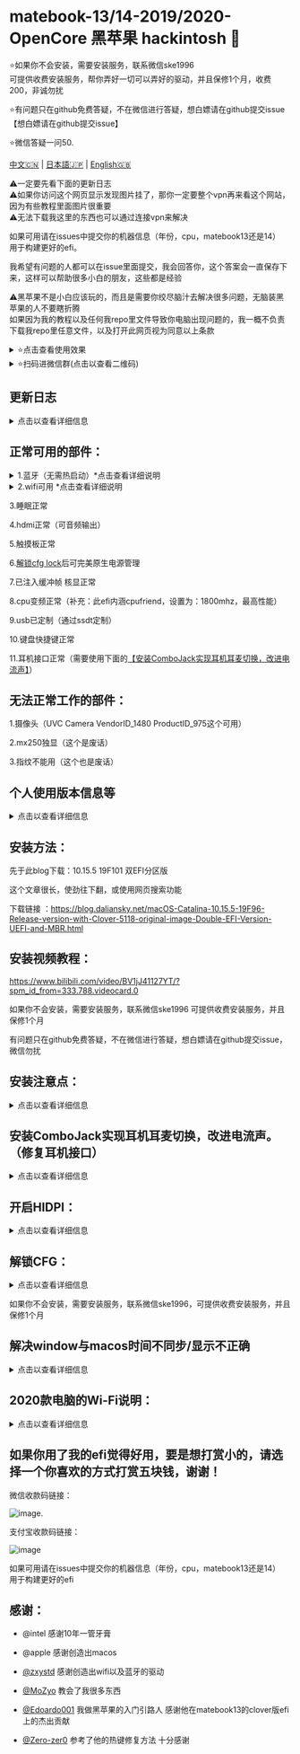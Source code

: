 # matebook-13/14-2019/2020-OpenCore 黑苹果 hackintosh 
  
⭐️如果你不会安装，需要安装服务，联系微信ske1996  
可提供收费安装服务，帮你弄好一切可以弄好的驱动，并且保修1个月，收费200，非诚勿扰  
  
  
⭐️有问题只在github免费答疑，不在微信进行答疑，想白嫖请在github提交issue  
【想白嫖请在github提交issue】  
  
  
⭐️微信答疑一问50.   

[中文🇨🇳](readme.md) | [日本語🇯🇵](readme-jp.md) | [English🇬🇧](readme-en.md)   

⚠️一定要先看下面的更新日志  
⚠️如果你访问这个网页显示发现图片挂了，那你一定要整个vpn再来看这个网站，因为有些教程里面图片很重要  
⚠️无法下载我这里的东西也可以通过连接vpn来解决  

如果可用请在issues中提交你的机器信息（年份，cpu，matebook13还是14）  
用于构建更好的efi。 

我希望有问题的人都可以在issue里面提交，我会回答你，这个答案会一直保存下来，这样可以帮助很多小白的朋友，这些都是经验  
  
⚠️黑苹果不是小白应该玩的，而且是需要你绞尽脑汁去解决很多问题，无脑装黑苹果的人不要瞎折腾  
如果因为我的教程以及任何我repo里文件导致你电脑出现问题的，我一概不负责  
下载我repo里任意文件，以及打开此网页视为同意以上条款  


<details>  
<summary>⭐️点击查看使用效果</summary>  
  
![image](https://i0.hdslb.com/bfs/article/0d73e23780c4a4a5b80b1e956dc8957bb95f3372.jpg@1320w_880h.webp)  
![image](https://i0.hdslb.com/bfs/article/3c89fd7615510c1b2e9efa1c6024348b4b635abc.jpg@1320w_1760h.webp)  

</details>   

       
<details>  
<summary>⭐️扫码进微信群(点击以查看二维码)</summary>  
⚠️点击以下链接，两个小问题全答对即可获得入群二维码  
  
注意:在国内的可能需要挂vpn才能访问  



[点击进入小问答](https://docs.google.com/forms/d/e/1FAIpQLSfNI8Zy9pfb6cASnH7yUk4QVuKxZWVobU9C_p7Vas2EXjVfEQ/viewform?usp=sf_link)  


</details>   


## 更新日志  
<details>  
<summary>点击以查看详细信息</summary>  
  
    
- 20200814:  
重做了一些ssdt，升级了一些驱动，然后对bigsur做了配适，0814的efi可以同时稳定引导bigsur跟catalina  

- 20200811:  
修复了0806的触摸板跟alc的问题  


- 20200806:  
更新oc至官方稳定版0.6.0  


- 20200802:  
添加了2020款的wifi驱动itlwmx.kext [点击下载](https://github.com/ske1996/matebook-13-2019-oc-efi/raw/master/itlwmx%20beta0802.zip)  

- 20200731:  
  更新了一个安装用的bigsur的efi  
    [点击下载](https://github.com/ske1996/matebook-13-2019-oc-efi/raw/master/Bigsur/EFI%20for%20installing%20bigsur.zip)  
    
- 20200728:  
添加了public beta的itlwm.kext和HeliPort.dmg  
在macOS下双击安装HeliPort.dmg  

- 20200725:  
已知本EFI可用于ota直升macos10.15.6，工作状况良好，因此本EFI可用于10.15.6

- 20200724:  
1.重新拆包分析了最新的1.28的bios，cfglock的偏移地址依旧是0x3E，因此教程依旧可用  
2.更新了关于HIDPI的注意事项  
3.更新oc至0.5.9  



- 20200715:  
耳机接口修复成功，已更新耳机接口修复教程，在下面就可以找到  

- 20200712:  
已知本efi可同时用于matebook 13/14 2019  
于2020版本测试情况如下：  
2020版本采用了第二代9560可以驱动，使用的驱动不同于2019版  

- 20200710:  
添加了配置好的clover的efi文件用于安装，虽然也可以用这个clover文件复制到esp分区用于引导   
但是强烈建议使用oc的efi引导你的hackintosh  

- 20200709:  
1.更改了三码  
2.添加了保险文件（WRCOVERY.BIN）  
用法：放入esr分区，与EFI文件夹并列即可

![image](https://github.com/ske1996/matebook-13-2019-oc-efi/blob/master/%E6%9D%82%E9%A1%B9/recovery.png?raw=true)
</details>


## 正常可用的部件：
  
 
<details>  
<summary>1.蓝牙（无需热启动）*点击查看详细说明</summary>   
  
[@zxystd](https://github.com/OpenIntelWireless/itlwm)  
1. 华为的蓝牙鼠标不可用！！！  
2. 苹果的妙控2可用  
3. 有个可爱的小哥哥@Baiyu0124发现了一款可用的没什么牌子的鼠标[淘宝链接](https://m.tb.cn/h.VtTxb0H?sm=bfed64)   
4. 微软设计师鼠标可用[淘宝链接](https://detail.tmall.com/item.htm?id=575557854943&spm=a1z09.2.0.0.119c2e8dUqx3iI&_u=bkg3nm2911&sku_properties=5919063:6536025)  
</details>   

  
<details>  
<summary>2.wifi可用 *点击查看详细说明</summary>  
  
（⚠️需要用propertree([点击下载](https://github.com/ske1996/matebook-13-2019-oc-efi/raw/master/ProperTree.zip))注入你自己的ssid跟password➡️[教程链接](http://bbs.pcbeta.com/forum.php?mod=viewthread&tid=1848662)）[@zxystd](https://github.com/OpenIntelWireless/itlwm)  
⚠️2020款的电脑需要使用这个驱动[点击下载](https://github.com/ske1996/matebook-13-2019-oc-efi/raw/master/itlwmx%20beta0802.zip)  


</details>   

3.睡眠正常

4.hdmi正常（可音频输出）

5.触摸板正常

6.[解锁cfg lock](https://github.com/ske1996/matebook-13-2019-oc-efi#%E8%A7%A3%E9%94%81cfg)后可完美原生电源管理

7.已注入缓冲帧 核显正常

8.cpu变频正常（补充：此efi内涵cpufriend，设置为：1800mhz，最高性能）

9.usb已定制（通过ssdt定制）

10.键盘快捷键正常  

11.耳机接口正常（需要使用下面的[【安装ComboJack实现耳机耳麦切换，改进电流声】](https://github.com/ske1996/matebook-13-2019-oc-efi/blob/master/readme.md#%E5%AE%89%E8%A3%85combojack%E5%AE%9E%E7%8E%B0%E8%80%B3%E6%9C%BA%E8%80%B3%E9%BA%A6%E5%88%87%E6%8D%A2%E6%94%B9%E8%BF%9B%E7%94%B5%E6%B5%81%E5%A3%B0%E4%BF%AE%E5%A4%8D%E8%80%B3%E6%9C%BA%E6%8E%A5%E5%8F%A3)）

  
  
## 无法正常工作的部件：  


1.摄像头（UVC Camera VendorID_1480 ProductID_975这个可用）

2.mx250独显（这个是废话）

3.指纹不能用（这个也是废话）  


  
## 个人使用版本信息等   
<details>  
<summary>点击以查看详细信息</summary>  
oc版本0.6.0

自用macos版本：11。0 BigSur    

matebook2019 i7-8565u mx250 sn720
</details>  

## 安装方法：  


先于此blog下载：10.15.5 19F101 双EFI分区版

这个文章很长，使劲往下翻，或使用网页搜索功能

下载链接
：https://blog.daliansky.net/macOS-Catalina-10.15.5-19F96-Release-version-with-Clover-5118-original-image-Double-EFI-Version-UEFI-and-MBR.html
  
    
      
## 安装视频教程：

https://www.bilibili.com/video/BV1jJ41127YT/?spm_id_from=333.788.videocard.0
  
如果你不会安装，需要安装服务，联系微信ske1996
可提供收费安装服务，并且保修1个月  

有问题只在github免费答疑，不在微信进行答疑，想白嫖请在github提交issue，微信勿扰  

## 安装注意点：  
<details>  
<summary>点击以查看详细信息</summary>  
⚠️事前准备：f2进bios，调成中文，然后关闭一切带有“安全”的东西，保存，退出  
  
1.安装使用的镜像推荐使用我给的链接下载的那个，不要用他给的，因为有点旧了  

2.视频的【03:57】他说把配置好的clover文件解压到这个文件夹下时，将我的库中的【安装用clover的EFI】放进去  

3.视频的【14:37】开始他开始吧u盘的clover efi复制进ESR（EFI）分区，这一步复制我的oc的efi进去。注意：这一步的efi跟第二步不一样，这一步用oc的

4.视频的【16:44】开始是使用easyuefi创建efi引导，这一步前面都跟他视频一样，他怎么点你就怎么点，只不过，选择引导文件为：EFI/BOOT/BOOTx64.efi
  
</details>

## 安装ComboJack实现耳机耳麦切换，改进电流声。（修复耳机接口）
<details>  
<summary>点击以查看详细信息</summary>   
  
参考： 

![image](http://m.qpic.cn/psc?/V51Uqo3Z3KmDDj0bhEZH0ySaLy25K537/ruAMsa53pVQWN7FLK88i5q01OKCJFpwjG8DeWk34ZAk2FSNjwQUoIN0*GZw*WPuJGXoFx6QKbikJBN0lMTsBAB*.2jRAK8HeEs9KtxTHRjs!/b&bo=SAdMAgAAAAADByM!&rf=viewer_4)



在这里下载由Heporis制作的ComboJack.

https://github.com/randomprofilename/ComboJack


终端运行下面路径的脚本
```bash
ComboJack_Installer/install.sh
```
  
</details>

## 开启HIDPI：
<details>  
<summary>点击以查看详细信息</summary>  
https://github.com/xzhih/one-key-hidpi
 

我说下我的选择：  
第一步选择 开启HiDPi  
第二步选择 保持原样  
第三步选择 手动输入分辨率  
分辨率输入的是 1600x1066 1343x895 2160x1440  

- 最后说一句，开启了hidpi之后，在设置→显示器里不要让分辨率超过1343x895，最大只能到这个，因为超过这个会引发一些唤醒后屏幕显示的问题（比如唤醒后屏幕只显示到四分之三），而且不要觉得这个分辨率小，因为这个是hipdi分辨率，跟你理解的分辨率不一样，1343×895实际上等于你理解的一般分辨率的2686×1790，是超过2k的，如下图所示  

*注意⚠️你的1343x895这个分辨率的设置位置不一定是在【更大空间】  

![image](http://m.qpic.cn/psc?/V51Uqo3Z3KmDDj0bhEZH0ySaLy25K537/ruAMsa53pVQWN7FLK88i5q01OKCJFpwjG8DeWk34ZAlT4PiIkTwV7VOQNDBpBB7OkqG1Id2.r35y0gnRAtugvhPBj1i6J0*cx1bGL996lhQ!/b&bo=NAV8AwAAAAADB2w!&rf=viewer_4)  

*注意⚠️你的1343x895这个分辨率的设置位置不一定是在【更大空间】

</details> 

## 解锁CFG：
<details>  
<summary>点击以查看详细信息</summary>  

⚠️关于解锁cfg后能做到什么？  
完美的电源管理  
CPU完美变频  
完美睡眠（我个人经验：睡眠6H只掉了1%的电）  
⚠️以下教程的cfg lock偏移地址提取自matebook13/14 2019/2018款  
2020款的需要自行提取bios并自行分析，核对偏移地址  
如因以下教程修改导致的一切后果，本人不予承担责任，下载本repo中任何一个文件视为同意以上条款  


以下教程来自：  
https://zhuanlan.zhihu.com/p/121655468

先去华为官网升级bios至1.28

然后找偏移地址就不用做了，我告诉你，就是0x3E  

【⚠️千万不要用oc去引导ru！！】懂得人自然懂，收起那个想法，老老实实按我下面写的来  
⚠️以下教程的cfg lock偏移地址提取自matebook13/14 2019/2018款  
2020款的需要自行提取bios并自行分析，核对偏移地址  
如因以下教程修改导致的一切后果，本人不予承担责任，下载本repo中任何一个文件视为同意以上条款  

- U盘准备阶段：  
（大小无所谓）  

1.先准备一个u盘，格式化为fat32  
2.u盘里创建文件夹：EFI  
3.打开EFI文件夹，在里面创建文件夹BOOT  
4.复制[cfgunlock.zip(点击下载)](https://github.com/ske1996/matebook-13-2019-oc-efi/raw/master/cfgunlock.zip)里面的bootx64.efi进U盘的EFI/BOOT下  
5.关机后开机按F12使用这个U盘去引导，然后进入修改bios底层阶段  

- 以下为修改bios底层阶段：  
1. 进入后 ‘alt’ + ’=‘ 切换进 ACPI Variable  
2. 用pageup/pagedown/上下方向键找到 CPUSetup  
3. 回车进入然后用上下左右方向键找到对应的地址（也就是0x3e，那么就是纵坐标03，横坐标0e的位置）  
![image](http://m.qpic.cn/psc?/V51Uqo3Z3KmDDj0bhEZH0ySaLy25K537/ruAMsa53pVQWN7FLK88i5q01OKCJFpwjG8DeWk34ZAl40wvQBwENCvcC8AXw3U9pLndZFaQGhnrwveoEM7FzByVHyIsV*u1nI.1JoXvOXOA!/b&bo=0AIQAgAAAAABB.A!&rf=viewer_4)  
4. 一看，确实是0x01，那么回车，输入0 就可以看到它变成了0  
5. 使用'crtl' + 'w' 来保存 保存的时候屏幕上会直接显示update written 的，这说明已经写入了  
6. 使用'alt' + 'q' 来退出，然后即可回到引导进入系统了，CFG已经解锁  

</details> 

  
如果你不会安装，需要安装服务，联系微信ske1996，可提供收费安装服务，并且保修1个月
      
## 解决window与macos时间不同步/显示不正确
<details>  
<summary>点击以查看详细信息</summary>  
  
  
  
在windows下面WIN+x 选择管理员模式进入CMD  
  
  执行以下命令：  
  
```bash
Reg add HKLM\SYSTEM\CurrentControlSet\Control\TimeZoneInformation /v RealTimeIsUniversal /t REG_DWORD /d 1
```  
</details>   

## 2020款电脑的Wi-Fi说明：  
<details>  
<summary>点击以查看详细信息</summary>  
  
⚠️二代的ac9560可以驱动了，在上面的“正常可用的部件”中wifi的那一栏点击详细进去，有地方下载你的专用驱动  
鉴别办法：  
windows：设备管理器→网络配适器→AC9560 160MHz/右键属性→详细信息→属性的位置选设备ID  
二代的设备ID：PCI\VEN_8086&DEV_02F0&SUBSYS_20348086&REV_00  
图例：  

![image](http://m.qpic.cn/psc?/V51Uqo3Z3KmDDj0bhEZH0ySaLy25K537/ruAMsa53pVQWN7FLK88i5q01OKCJFpwjG8DeWk34ZAkS9wKXRMVr2APWcRvSl3ZJFDJrh42ZPmO14dgxnvqPXC8iwlZP4DAlh3rMUtNpBqk!/b&bo=gAd3AwAAAAABB9M!&rf=viewer_4)  

感谢[@jiaogger](https://github.com/jiaogger)提供帮助以及方案，一起测试  

</details>  



## 如果你用了我的efi觉得好用，要是想打赏小的，请选择一个你喜欢的方式打赏五块钱，谢谢！


微信收款码链接：

![image](http://m.qpic.cn/psc?/V51Uqo3Z3KmDDj0bhEZH0ySaLy25K537/ruAMsa53pVQWN7FLK88i5o7n9u3VZFAlitOu6wbSqKFuAcjlS8QEilUALko3mMFcdLjiz*q2Dte376tycJGE4OAjfVwxmntwQFkPtU7kX38!/b&bo=OAS6BdoElgYBB.0!&rf=viewer_4). 
  
  

支付宝收款码链接：

![image](http://m.qpic.cn/psc?/V51Uqo3Z3KmDDj0bhEZH0ySaLy25K537/ruAMsa53pVQWN7FLK88i5o7n9u3VZFAlitOu6wbSqKEOd5rvIrEcqFYhJ1dRc.eoGAliOFfjETf0NLSjFzm7JGZFIp*ZG77uSHI4*40Y8ps!/b&bo=WAKEA1gChAMBByA!&rf=viewer_4)

  
  
    
    
  
  
如果可用请在issues中提交你的机器信息（年份，cpu，matebook13还是14）  
用于构建更好的efi

## 感谢：

- @intel 感谢10年一管牙膏

- @apple 感谢创造出macos

- [@zxystd](https://github.com/OpenIntelWireless/itlwm) 感谢创造出wifi以及蓝牙的驱动

- [@MoZyo](https://github.com/MoZyo/RedmiBook-13-10th-Gen-Intel-Hackintosh) 教会了我很多东西

- [@Edoardo001](https://github.com/Edoardo001/Matebook-13-Hackintosh) 我做黑苹果的入门引路人 感谢他在matebook13的clover版efi上的杰出贡献

- [@Zero-zer0](https://github.com/Zero-zer0) 参考了他的热键修复方法 十分感谢

